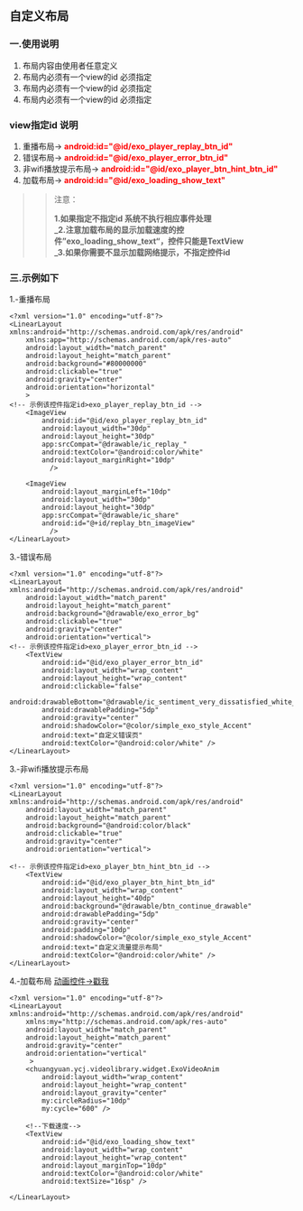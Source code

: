  ## 自定义布局

### 一.使用说明
  1. 布局内容由使用者任意定义
  2. 布局内必须有一个view的id 必须指定
  3. 布局内必须有一个view的id 必须指定
  4. 布局内必须有一个view的id 必须指定
 ### view指定id 说明
  1. 重播布局→ **<font color="red">android:id="@id/exo_player_replay_btn_id"</font>**
  2. 错误布局→ **<font color="red">android:id="@id/exo_player_error_btn_id"</font>**
  3. 非wifi播放提示布局→ **<font color="red">android:id="@id/exo_player_btn_hint_btn_id"</font>**
  4. 加载布局→ **<font color="red">android:id="@id/exo_loading_show_text"</font>**
 >>注意：
 >>
 >>**1.如果指定不指定id 系统不执行相应事件处理<br/>
          _2.注意加载布局的显示加载速度的控件”exo_loading_show_text“，控件只能是TextView<br/>
          _3.如果你需要不显示加载网络提示，不指定控件id**

 ### 三.示例如下

  1.-重播布局
```
<?xml version="1.0" encoding="utf-8"?>
<LinearLayout xmlns:android="http://schemas.android.com/apk/res/android"
    xmlns:app="http://schemas.android.com/apk/res-auto"
    android:layout_width="match_parent"
    android:layout_height="match_parent"
    android:background="#80000000"
    android:clickable="true"
    android:gravity="center"
    android:orientation="horizontal"
    >
<!-- 示例该控件指定id>exo_player_replay_btn_id -->
    <ImageView
        android:id="@id/exo_player_replay_btn_id"
        android:layout_width="30dp"
        android:layout_height="30dp"
        app:srcCompat="@drawable/ic_replay_"
        android:textColor="@android:color/white"
        android:layout_marginRight="10dp"
          />

    <ImageView
        android:layout_marginLeft="10dp"
        android:layout_width="30dp"
        android:layout_height="30dp"
        app:srcCompat="@drawable/ic_share"
        android:id="@+id/replay_btn_imageView"
          />
</LinearLayout>
```
  3.-错误布局
```
<?xml version="1.0" encoding="utf-8"?>
<LinearLayout xmlns:android="http://schemas.android.com/apk/res/android"
    android:layout_width="match_parent"
    android:layout_height="match_parent"
    android:background="@drawable/exo_error_bg"
    android:clickable="true"
    android:gravity="center"
    android:orientation="vertical">
<!-- 示例该控件指定id>exo_player_error_btn_id -->
    <TextView
        android:id="@id/exo_player_error_btn_id"
        android:layout_width="wrap_content"
        android:layout_height="wrap_content"
        android:clickable="false"
        android:drawableBottom="@drawable/ic_sentiment_very_dissatisfied_white_48px"
        android:drawablePadding="5dp"
        android:gravity="center"
        android:shadowColor="@color/simple_exo_style_Accent"
        android:text="自定义错误页"
        android:textColor="@android:color/white" />
</LinearLayout>
```
  3.-非wifi播放提示布局
```
<?xml version="1.0" encoding="utf-8"?>
<LinearLayout xmlns:android="http://schemas.android.com/apk/res/android"
    android:layout_width="match_parent"
    android:layout_height="match_parent"
    android:background="@android:color/black"
    android:clickable="true"
    android:gravity="center"
    android:orientation="vertical">

<!-- 示例该控件指定id>exo_player_btn_hint_btn_id -->
    <TextView
        android:id="@id/exo_player_btn_hint_btn_id"
        android:layout_width="wrap_content"
        android:layout_height="40dp"
        android:background="@drawable/btn_continue_drawable"
        android:drawablePadding="5dp"
        android:gravity="center"
        android:padding="10dp"
        android:shadowColor="@color/simple_exo_style_Accent"
        android:text="自定义流量提示布局"
        android:textColor="@android:color/white" />
</LinearLayout>
```
  4.-加载布局   [动画控件→戳我](https://github.com/81813780/AVLoadingIndicatorView)
```
<?xml version="1.0" encoding="utf-8"?>
<LinearLayout xmlns:android="http://schemas.android.com/apk/res/android"
    xmlns:my="http://schemas.android.com/apk/res-auto"
    android:layout_width="match_parent"
    android:layout_height="match_parent"
    android:gravity="center"
    android:orientation="vertical"
     >
    <chuangyuan.ycj.videolibrary.widget.ExoVideoAnim
        android:layout_width="wrap_content"
        android:layout_height="wrap_content"
        android:layout_gravity="center"
        my:circleRadius="10dp"
        my:cycle="600" />

    <!--下载速度-->
    <TextView
        android:id="@id/exo_loading_show_text"
        android:layout_width="wrap_content"
        android:layout_height="wrap_content"
        android:layout_marginTop="10dp"
        android:textColor="@android:color/white"
        android:textSize="16sp" />

</LinearLayout>
```